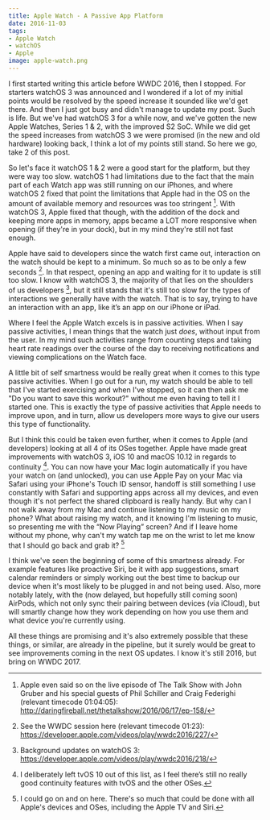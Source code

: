 ```yaml
---
title: Apple Watch - A Passive App Platform
date: 2016-11-03
tags:
- Apple Watch
- watchOS
- Apple
image: apple-watch.png
---
```


I first started writing this article before WWDC 2016, then I stopped. For starters watchOS 3 was announced and I wondered if a lot of my initial points would be resolved by the speed increase it sounded like we'd get there. And then I just got busy and didn't manage to update my post. Such is life. But we've had watchOS 3 for a while now, and we've gotten the new Apple Watches, Series 1 & 2, with the improved S2 SoC. While we did get the speed increases from watchOS 3 we were promised (in the new and old hardware) looking back, I think a lot of my points still stand. So here we go, take 2 of this post.

So let's face it watchOS 1 & 2 were a good start for the platform, but they were way too slow. watchOS 1 had limitations due to the fact that the main part of each Watch app was still running on our iPhones, and where watchOS 2 fixed that point the limitations that Apple had in the OS on the amount of available memory and resources was too stringent [^1]. With watchOS 3, Apple fixed that though, with the addition of the dock and keeping more apps in memory, apps became a LOT more responsive when opening (if they're in your dock), but in my mind they're still not fast enough.

Apple have said to developers since the watch first came out, interaction on the watch should be kept to a minimum. So much so as to be only a few seconds [^2]. In that respect, opening an app and waiting for it to update is still too slow. I know with watchOS 3, the majority of that lies on the shoulders of us developers [^3], but it still stands that it's still too slow for the types of interactions we generally have with the watch. That is to say, trying to have an interaction with an app, like it’s an app on our iPhone or iPad.

Where I feel the Apple Watch excels is in passive activities. When I say passive activities, I mean things that the watch just *does*, without input from the user. In my mind such activities range from counting steps and taking heart rate readings over the course of the day to receiving notifications and viewing complications on the Watch face.

<!-- READMORE -->

A little bit of self smartness would be really great when it comes to this type passive activities. When I go out for a run, my watch should be able to tell that I've started exercising and when I've stopped, so it can then ask me "Do you want to save this workout?" without me even having to tell it I started one. This is exactly the type of passive activities that Apple needs to improve upon, and in turn, allow us developers more ways to give our users this type of functionality.

But I think this could be taken even further, when it comes to Apple (and developers) looking at all 4 of its OSes together. Apple have made great improvements with watchOS 3, iOS 10 and macOS 10.12 in regards to continuity [^4]. You can now have your Mac login automatically if you have your watch on (and unlocked), you can use Apple Pay on your Mac via Safari using your iPhone's Touch ID sensor, handoff is still something I use constantly with Safari and supporting apps across all my devices, and even though it's not perfect the shared clipboard is really handy. But why can I not walk away from my Mac and continue listening to my music on my phone? What about raising my watch, and it knowing I'm listening to music, so presenting me with the “Now Playing” screen? And if I leave home without my phone, why can't my watch tap me on the wrist to let me know that I should go back and grab it? [^5]

 I think we've seen the beginning of some of this smartness already. For example features like proactive Siri, be it with app suggestions, smart calendar reminders or simply working out the best time to backup our device when it's most likely to be plugged in and not being used. Also, more notably lately, with the (now delayed, but hopefully still coming soon) AirPods, which not only sync their pairing between devices (via iCloud), but will smartly change how they work depending on how you use them and what device you're currently using.
 
 All these things are promising and it's also extremely possible that these things, or similar, are already in the pipeline, but it surely would be great to see improvements coming in the next OS updates. I know it's still 2016, but bring on WWDC 2017.

[^1]: Apple even said so on the live episode of The Talk Show with John Gruber and his special guests of Phil Schiller and Craig Federighi (relevant timecode 01:04:05):  <a href="http://daringfireball.net/thetalkshow/2016/06/17/ep-158" target="_blank">http://daringfireball.net/thetalkshow/2016/06/17/ep-158/</a>

[^2]: See the WWDC session here (relevant timecode 01:23): <a href="https://developer.apple.com/videos/play/wwdc2016/227/?time=83" target="_blank">https://developer.apple.com/videos/play/wwdc2016/227/</a>

[^3]: Background updates on watchOS 3: <a href="https://developer.apple.com/videos/play/wwdc2016/218/" target="_blank">https://developer.apple.com/videos/play/wwdc2016/218/</a>

[^4]: I deliberately left tvOS 10 out of this list, as I feel there’s still no really good continuity features with tvOS and the other OSes.

[^5]: I could go on and on here. There's so much that could be done with all Apple's devices and OSes, including the Apple TV and Siri.